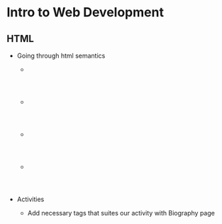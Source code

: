 # Intro to Web Development

## HTML
- Going through html semantics
  - <nav>
  - <header>
  - <aside>
  - <article>

- Activities
  - Add necessary tags that suites our activity with Biography page